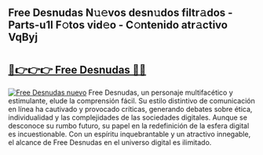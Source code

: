 ## Free Desnudas N𝚞𝚎vos desn𝚞dos filtr𝚊dos - Parts-u1l F𝚘tos vid𝚎o - C𝚘ntenido atr𝚊ctivo VqByj

# <h2><a href="http://mb5r8c3.tromn.icu/?c=Free+Desnudas">🔗👉👉👉 Free Desnudas 🔗🔗</a></h2>

[![Free Desnudas nuevo](https://i.imgur.com/pEAQMta.gif)](http://mb5r8c3.tromn.icu/?c=Free+Desnudas)
Free Desnudas, un personaje multifacético y estimulante, elude la comprensión fácil. Su estilo distintivo de comunicación en línea ha cautivado y provocado críticas, generando debates sobre ética, individualidad y las complejidades de las sociedades digitales. Aunque se desconoce su rumbo futuro, su papel en la redefinición de la esfera digital es incuestionable. Con un espíritu inquebrantable y un atractivo innegable, el alcance de Free Desnudas en el universo digital es ilimitado.
